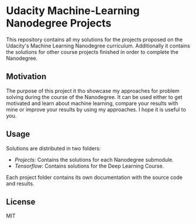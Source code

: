 # Udacity Machine-Learning Nanodegree Projects

This repository contains all my solutions for the projects proposed on the Udacity's Machine Learning Nanodegree curriculum. Additionally it contains the solutions for other course projects finished in order to complete the Nanodegree.

## Motivation

The purpose of this project it tho showcase my approaches for problem solving during the course of the Nanodegree. It can be used either to get motivated and learn about machine learning, compare your results with mine or improve your results by using my approaches. I hope it is useful to you.

## Usage

Solutions are distributed in two folders:
* _Projects_: Contains the solutions for each Nanodegree submodule.
* _Tensorflow_: Contains solutions for the Deep Learning Course.

Each project folder contains its own documentation with the source code and results.

## License
MIT
